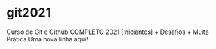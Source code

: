 # git2021
Curso de Git e Github COMPLETO 2021 [Iniciantes] + Desafios + Muita Prática
Uma nova linha aqui!